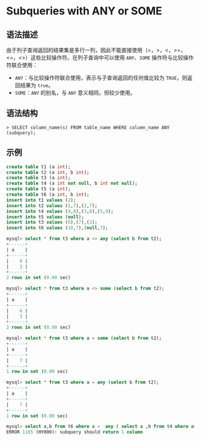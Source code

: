 # **Subqueries with ANY or SOME**

## **语法描述**

由于列子查询返回的结果集是多行一列，因此不能直接使用（=，>，<，>=，<=，<>）这些比较操作符。在列子查询中可以使用 `ANY`、`SOME` 操作符与比较操作符联合使用：

- `ANY`：与比较操作符联合使用，表示与子查询返回的任何值比较为 `TRUE`，则返回结果为 `true`。
- `SOME`：`ANY` 的别名，与 `ANY` 意义相同，但较少使用。

## **语法结构**

```
> SELECT column_name(s) FROM table_name WHERE column_name ANY (subquery);
```

## **示例**

```sql
create table t1 (a int);
create table t2 (a int, b int);
create table t3 (a int);
create table t4 (a int not null, b int not null);
create table t5 (a int);
create table t6 (a int, b int);
insert into t1 values (2);
insert into t2 values (1,7),(2,7);
insert into t4 values (4,8),(3,8),(5,9);
insert into t5 values (null);
insert into t3 values (6),(7),(3);
insert into t6 values (10,7),(null,7);

mysql> select * from t3 where a <> any (select b from t2);
+------+
| a    |
+------+
|    6 |
|    3 |
+------+
2 rows in set (0.00 sec)

mysql> select * from t3 where a <> some (select b from t2);
+------+
| a    |
+------+
|    6 |
|    3 |
+------+
2 rows in set (0.00 sec)

mysql> select * from t3 where a = some (select b from t2);
+------+
| a    |
+------+
|    7 |
+------+
1 row in set (0.00 sec)

mysql> select * from t3 where a = any (select b from t2);
+------+
| a    |
+------+
|    7 |
+------+
1 row in set (0.00 sec)

mysql> select a,b from t6 where a >  any ( select a ,b from t4 where a>3);
ERROR 1105 (HY000): subquery should return 1 column
```
